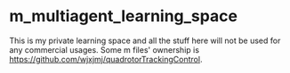 # m_multiagent_learning_space
This is my private learning space and all the stuff here will not be used for any commercial usages. 
Some m files' ownership is https://github.com/wjxjmj/quadrotorTrackingControl.
